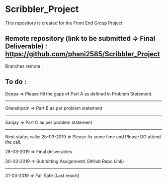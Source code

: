 # Scribbler_Project
This repository is created for the Front End Group Project 

Remote repository (link to be submitted => Final Deliverable) : https://github.com/phani2585/Scribbler_Project
-------------
Branches remote :


To do :
----------------

Deepa => Please fill the gaps of Part A as defined in Problem Statement.

-----------

Ghanshyam => Part B as per problem statement

-------------

Sanjay => Part C as per problem statement

------------



Next status calls:
25-03-2019 => Please fix some time and Please DO attend the call.

28-03-2019 => Final deliverables

30-03-2019 => Submitting Assignment( GitHub Repo Link)

---------------



31-03-2019 => Fail Safe (Last resort)
